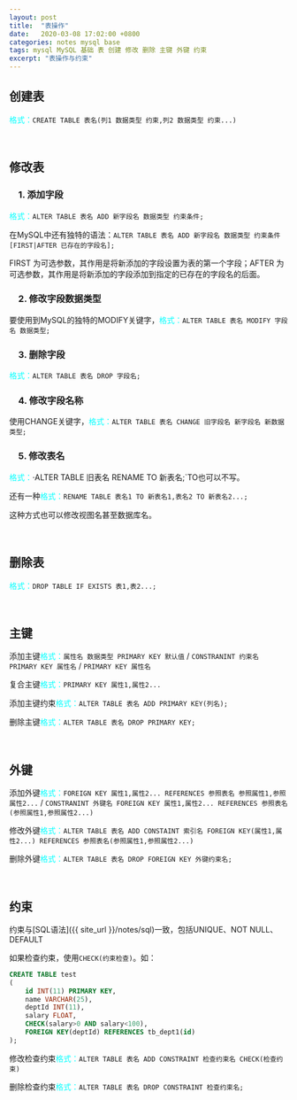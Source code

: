 ```yaml
---
layout: post
title:  "表操作"
date:   2020-03-08 17:02:00 +0800
categories: notes mysql base
tags: mysql MySQL 基础 表 创建 修改 删除 主键 外键 约束
excerpt: "表操作与约束"
---
```


## 创建表

<span style="color:aqua">格式：</span>`CREATE TABLE 表名(列1 数据类型 约束,列2 数据类型 约束...)`

&emsp;

## 修改表

### &emsp;1. 添加字段

<span style="color:aqua">格式：</span>`ALTER TABLE 表名 ADD 新字段名 数据类型 约束条件;`

在MySQL中还有独特的语法：`ALTER TABLE 表名 ADD 新字段名 数据类型 约束条件 [FIRST|AFTER 已存在的字段名];`

FIRST 为可选参数，其作用是将新添加的字段设置为表的第一个字段；AFTER 为可选参数，其作用是将新添加的字段添加到指定的已存在的字段名的后面。

### &emsp;2. 修改字段数据类型

要使用到MySQL的独特的MODIFY关键字，<span style="color:aqua">格式：</span>`ALTER TABLE 表名 MODIFY 字段名 数据类型;`

### &emsp;3. 删除字段

<span style="color:aqua">格式：</span>`ALTER TABLE 表名 DROP 字段名;`

### &emsp;4. 修改字段名称

使用CHANGE关键字，<span style="color:aqua">格式：</span>`ALTER TABLE 表名 CHANGE 旧字段名 新字段名 新数据类型;`

### &emsp;5. 修改表名

<span style="color:aqua">格式：</span>·ALTER TABLE 旧表名 RENAME TO 新表名;`TO也可以不写。

还有一种<span style="color:aqua">格式：</span>`RENAME TABLE 表名1 TO 新表名1,表名2 TO 新表名2...;`

这种方式也可以修改视图名甚至数据库名。

&emsp;

## 删除表

<span style="color:aqua">格式：</span>`DROP TABLE IF EXISTS 表1,表2...;`

&emsp;

## 主键

添加主键<span style="color:aqua">格式：</span>`属性名 数据类型 PRIMARY KEY 默认值` / `CONSTRANINT 约束名 PRIMARY KEY 属性名` / `PRIMARY KEY 属性名`

复合主键<span style="color:aqua">格式：</span>`PRIMARY KEY 属性1,属性2...`

添加主键约束<span style="color:aqua">格式：</span>`ALTER TABLE 表名 ADD PRIMARY KEY(列名);`

删除主键<span style="color:aqua">格式：</span>`ALTER TABLE 表名 DROP PRIMARY KEY;`

&emsp;

## 外键

添加外键<span style="color:aqua">格式：</span>`FOREIGN KEY 属性1,属性2... REFERENCES 参照表名 参照属性1,参照属性2...` / `CONSTRANINT 外键名 FOREIGN KEY 属性1,属性2... REFERENCES 参照表名(参照属性1,参照属性2...)`

修改外键<span style="color:aqua">格式：</span>`ALTER TABLE 表名 ADD CONSTAINT 索引名 FOREIGN KEY(属性1,属性2...) REFERENCES 参照表名(参照属性1,参照属性2...)`

删除外键<span style="color:aqua">格式：</span>`ALTER TABLE 表名 DROP FOREIGN KEY 外键约束名;`

&emsp;

## 约束

约束与[SQL语法]({{ site_url }}/notes/sql)一致，包括UNIQUE、NOT NULL、DEFAULT

如果检查约束，使用`CHECK(约束检查)`。如：

```sql
CREATE TABLE test
(
    id INT(11) PRIMARY KEY,
    name VARCHAR(25),
    deptId INT(11),
    salary FLOAT,
    CHECK(salary>0 AND salary<100),
    FOREIGN KEY(deptId) REFERENCES tb_dept1(id)
);
```

修改检查约束<span style="color:aqua">格式：</span>`ALTER TABLE 表名 ADD CONSTRAINT 检查约束名 CHECK(检查约束)`

删除检查约束<span style="color:aqua">格式：</span>`ALTER TABLE 表名 DROP CONSTRAINT 检查约束名;`
